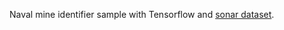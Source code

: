 Naval mine identifier sample with Tensorflow and [sonar dataset](http://archive.ics.uci.edu/ml/datasets/connectionist+bench+(sonar,+mines+vs.+rocks)).
